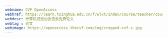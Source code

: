 ```yaml
---
webname: CVF OpenAccess
webhref: https://learn.tsinghua.edu.cn/f/wlxt/index/course/teacher/course?wlkcid=2020-2021-2142102888
webdesc: 计算机视觉协会顶会免费论文
webtag : 论文
webimage: https://openaccess.thecvf.com/img/cropped-cvf-s.jpg
---
```

